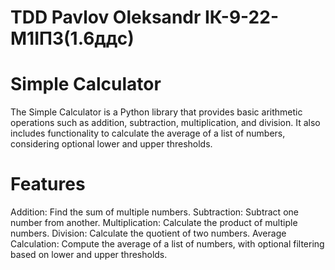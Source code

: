 # TDD Pavlov Oleksandr ІК-9-22-М1ІПЗ(1.6ддс) 
# Simple Calculator
The Simple Calculator is a Python library that provides basic arithmetic operations such as addition, subtraction, multiplication, and division. It also includes functionality to calculate the average of a list of numbers, considering optional lower and upper thresholds.

# Features
Addition: Find the sum of multiple numbers.
Subtraction: Subtract one number from another.
Multiplication: Calculate the product of multiple numbers.
Division: Calculate the quotient of two numbers.
Average Calculation: Compute the average of a list of numbers, with optional filtering based on lower and upper thresholds.